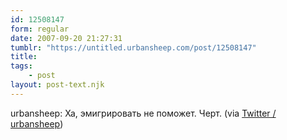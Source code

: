 ```yaml
---
id: 12508147
form: regular
date: 2007-09-20 21:27:31
tumblr: "https://untitled.urbansheep.com/post/12508147"
title:
tags:
    - post
layout: post-text.njk
---
```


<p>urbansheep: Ха, эмигрировать не поможет. Черт. (via <a href="http://twitter.com/urbansheep/statuses/282052472">Twitter / urbansheep</a>)</p>

